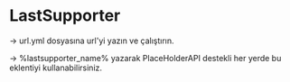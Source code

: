 # LastSupporter

-> url.yml dosyasına url'yi yazın ve çalıştırın.

-> %lastsupporter_name% yazarak PlaceHolderAPI destekli her yerde bu eklentiyi kullanabilirsiniz.



